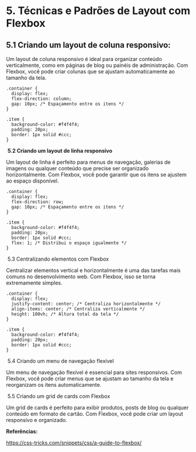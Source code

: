 # 5. Técnicas e Padrões de Layout com Flexbox

## 5.1 Criando um layout de coluna responsivo:

Um layout de coluna responsivo é ideal para organizar conteúdo verticalmente, como em páginas de blog ou painéis de administração. Com Flexbox, você pode criar colunas que se ajustam automaticamente ao tamanho da tela.

```
.container {
  display: flex;
  flex-direction: column;
  gap: 10px; /* Espaçamento entre os itens */
}

.item {
  background-color: #f4f4f4;
  padding: 20px;
  border: 1px solid #ccc;
}
```

 
​	**5.2 Criando um layout de linha responsivo**

Um layout de linha é perfeito para menus de navegação, galerias de imagens ou qualquer conteúdo que precise ser organizado horizontalmente. Com Flexbox, você pode garantir que os itens se ajustem ao espaço disponível.

```
.container {
  display: flex;
  flex-direction: row;
  gap: 10px; /* Espaçamento entre os itens */
}

.item {
  background-color: #f4f4f4;
  padding: 20px;
  border: 1px solid #ccc;
  flex: 1; /* Distribui o espaço igualmente */
}
```

​	5.3 Centralizando elementos com Flexbox

Centralizar elementos vertical e horizontalmente é uma das tarefas mais comuns no desenvolvimento web. Com Flexbox, isso se torna extremamente simples.

```
.container {
  display: flex;
  justify-content: center; /* Centraliza horizontalmente */
  align-items: center; /* Centraliza verticalmente */
  height: 100vh; /* Altura total da tela */
}

.item {
  background-color: #f4f4f4;
  padding: 20px;
  border: 1px solid #ccc;
}
```

​	5.4 Criando um menu de navegação flexível

Um menu de navegação flexível é essencial para sites responsivos. Com Flexbox, você pode criar menus que se ajustam ao tamanho da tela e reorganizam os itens automaticamente.

​	5.5 Criando um grid de cards com Flexbox

Um grid de cards é perfeito para exibir produtos, posts de blog ou qualquer conteúdo em formato de cartão. Com Flexbox, você pode criar um layout responsivo e organizado.


**Referências:**

https://css-tricks.com/snippets/css/a-guide-to-flexbox/
